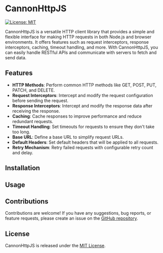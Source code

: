 # CannonHttpJS

[![License: MIT](https://img.shields.io/badge/license-MIT-green)](https://opensource.org/licenses/MIT)

CannonHttpJS is a versatile HTTP client library that provides a simple and flexible interface for making HTTP requests in both Node.js and browser environments. It offers features such as request interceptors, response interceptors, caching, timeout handling, and more. With CannonHttpJS, you can easily handle RESTful APIs and communicate with servers to fetch and send data.

## Features

- **HTTP Methods**: Perform common HTTP methods like GET, POST, PUT, PATCH, and DELETE.
- **Request Interceptors**: Intercept and modify the request configuration before sending the request.
- **Response Interceptors**: Intercept and modify the response data after receiving the response.
- **Caching**: Cache responses to improve performance and reduce redundant requests.
- **Timeout Handling**: Set timeouts for requests to ensure they don't take too long.
- **Base URL**: Define a base URL to simplify request URLs.
- **Default Headers**: Set default headers that will be applied to all requests.
- **Retry Mechanism**: Retry failed requests with configurable retry count and delay.

## Installation

## Usage

## Contributions

Contributions are welcome! If you have any suggestions, bug reports, or feature requests, please create an issue on the [GitHub repository](https://github.com/cannonmaster/CannonHttpJS).

## License

CannonHttpJS is released under the [MIT License](https://opensource.org/licenses/MIT).
